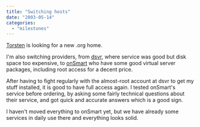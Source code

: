 ```yaml
---
title: "Switching hosts"
date: "2003-05-14"
categories: 
  - "milestones"
---
```


[Torsten](http://blog.vafer.org/index.php?itemid=21) is looking for a new .org home.

I'm also switching providers, from [dsvr](http://dsvr.co.uk), where service was good but disk space too expensive, to [onSmart](http://onsmart.com) who have some good virtual server packages, including root access for a decent price.

After having to fight regularly with the almost-root account at dsvr to get my stuff installed, it is good to have full access again. I tested onSmart's service before ordering, by asking some fairly technical questions about their service, and got quick and accurate answers which is a good sign.

I haven't moved everything to onSmart yet, but we have already some services in daily use there and everything looks solid.

